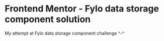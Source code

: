 # Frontend Mentor - Fylo data storage component solution

My attempt at Fylo data storage component challenge ^-^